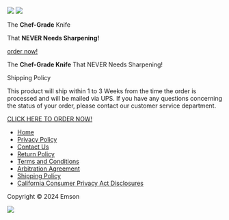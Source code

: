 ![](https://fp.listrakbi.com/fp/YjcxXXGUDfOc.jpg) ![](https://tags.w55c.net/rs?id=f2e77732363145089a5c486d07b23bfe&t=homepage)

[](https://buynutriblade.com/Home)

The **Chef-Grade** Knife

That **NEVER Needs Sharpening!**

[order now!](#order)

[](https://buynutriblade.com/Home)

The **Chef-Grade Knife** That NEVER Needs Sharpening!

Shipping Policy

This product will ship within 1 to 3 Weeks from the time the order is processed and will be mailed via UPS. If you have any questions concerning the status of your order, please contact our customer service department.  

[CLICK HERE TO ORDER NOW!](https://buynutriblade.com/checkout/magmasteel/step1?m=350006218081521933)

* [Home](https://buynutriblade.com/Home)
* [Privacy Policy](https://buynutriblade.com/Privacy-Policy)
* [Contact Us](https://buynutriblade.com/Contact-Us)
* [Return Policy](https://buynutriblade.com/Return-Policy)
* [Terms and Conditions](https://buynutriblade.com/TermsConditions)
* [Arbitration Agreement](https://buynutriblade.com/Arbitration)
* [Shipping Policy](https://buynutriblade.com/ShippingPolicy)
* [California Consumer Privacy Act Disclosures](https://buynutriblade.com/ccpa)

Copyright © 2024 Emson

![](https://www.facebook.com/tr?id=414377813579475&ev=PageView&dpo=&noscript=1)
